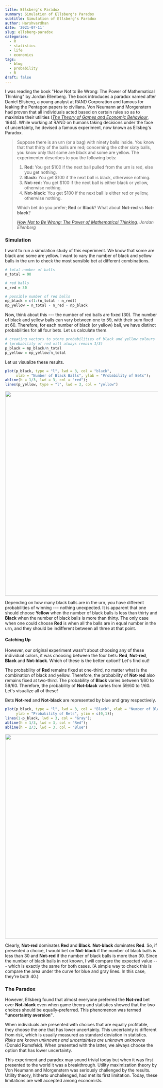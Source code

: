 ```yaml
---
title: Ellsberg's Paradox
summary: Simulation of Ellsberg's Paradox
subtitle: Simulation of Ellsberg's Paradox
author: Harshvardhan
date: '2021-07-11'
slug: ellsberg-paradox
categories:
  - R
  - statistics
  - life
  - economics
tags:
  - blog
  - probability
  - R
draft: false
---
```


I was reading the book "How Not to Be Wrong: The Power of Mathematical Thinking" by Jordan Ellenberg. The book introduces a paradox named after Daniel Ellsberg, a young analyst at RAND Corporation and famous for leaking the Pentagon papers to civilians. Von Neumann and Morgenstern had proven that all individuals acted based on certain rules so as to maximize their utilities ([*The Theory of Games and Economic Behaviour*](https://www.goodreads.com/book/show/483055.Theory_of_Games_and_Economic_Behavior), 1944). While working at RAND on humans taking decisions under the face of uncertainty, he devised a famous experiment, now known as Ellsbeg's Paradox.

> Suppose there is an urn (or a bag) with ninety balls inside. You know that that thirty of the balls are red; concerning the other sixty balls, you know only that some are black and some are yellow. The experimenter describes to you the following bets:
>
> 1.  **Red:** You get \$100 if the next ball pulled from the urn is red, else you get nothing.
> 2.  **Black:** You get \$100 if the next ball is black, otherwise nothing.
> 3.  **Not-red:** You get \$100 if the next ball is either black or yellow, otherwise nothing.
> 4.  **Not-black:** You get \$100 if the next ball is either red or yellow, otherwise nothing.
>
> Which bet do you prefer; **Red** or **Black**? What about **Not-red** vs **Not-black**?
>
> [*How Not to Be Wrong: The Power of Mathematical Thinking*](https://www.goodreads.com/book/show/18693884-how-not-to-be-wrong)*, Jordan Ellenberg*

### Simulation

I want to run a simulation study of this experiment. We know that some are black and some are yellow. I want to vary the number of black and yellow balls in the urn to check the most sensible bet at different combinations.


```r
# total number of balls
n_total = 90

# red balls
n_red = 30

# possible number of red balls
np_black = c(1:(n_total - n_red))
np_yellow = n_total - n_red - np_black
```

Now, think about this --- the number of red balls are fixed (30). The number of black and yellow balls can vary between one to 59, with their sum fixed at 60. Therefore, for each number of black (or yellow) ball, we have distinct probabilities for all four bets. Let us calculate them.


```r
# creating vectors to store probabilities of black and yellow colours 
# (probability of red will always remain 1/3)
p_black = np_black/n_total
p_yellow = np_yellow/n_total
```

Let us visualize these results.


```r
plot(p_black, type = "l", lwd = 3, col = "black", 
     xlab = "Number of Black Balls", ylab = "Probability of Bets"); 
abline(h = 1/3, lwd = 3, col = "red"); 
lines(p_yellow, type = "l", lwd = 3, col = "yellow")
```

<img src="{{< blogdown/postref >}}index_files/figure-html/unnamed-chunk-3-1.png" width="672" />

Depending on how many black balls are in the urn, you have different probabilities of winning --- nothing unexpected. It is apparent that one should choose **Yellow** when the number of black balls is less than thirty and **Black** when the number of black balls is more than thirty. The only case when one could choose **Red** is when all the balls are in equal number in the urn, and they should be indifferent between all three at that point.

#### Catching Up

However, our original experiment wasn't about choosing any of these individual colors, it was choosing between the four bets: **Red**, **Not-red**, **Black** and **Not-black**. Which of these is the better option? Let's find out!

The probability of **Red** remains fixed at one-third, no matter what is the combination of black and yellow. Therefore, the probability of **Not-red** also remains fixed at two-third. The probability of **Black** varies between 1/60 to 59/60. Therefore, the probability of **Not-black** varies from 59/60 to 1/60. Let's visualize all of these!

Bets **Not-red** and **Not-black** are represented by blue and gray respectively.


```r
plot(p_black, type = "l", lwd = 3, col = "Black", xlab = "Number of Black Balls", 
     ylab = "Probability of Bets", ylim = c(0,1)); 
lines(1-p_black, lwd = 3, col = "Gray");
abline(h = 1/3, lwd = 3, col = "Red"); 
abline(h = 2/3, lwd = 3, col = "Blue")
```

<img src="{{< blogdown/postref >}}index_files/figure-html/unnamed-chunk-4-1.png" width="672" />

Clearly, **Not-red** dominates **Red** and **Black**. **Not-black** dominates **Red**. So, if presented a choice, I would bet on **Not-black** if the number of black balls is less than 30 and **Not-red** if the number of black balls is more than 30. Since the number of black balls in not known, I will compare the expected value --- which is exactly the same for both cases. (A simple way to check this is compare the area under the curve for blue and gray lines. In this case, they're both 40.)

### The Paradox

However, Ellsberg found that almost everyone preferred the **Not-red** bet over **Not-black** even when game theory and statistics showed that the two choices should be equally-preferred. This phenomenon was termed **"uncertainty aversion"**.

When individuals are presented with choices that are equally profitable, they choose the one that has lower uncertainty. This uncertainty is different from risk, which is usually measured as standard deviation in statistics. *Risks are known unknowns and uncertainties are unknown unknowns* (Donald Rumsfeld)*.* When presented with the latter, we always choose the option that has lower uncertainty.

This experiment and paradox may sound trivial today but when it was first presented to the world it was a breakthrough. Utility maximization theory by Von Neumann and Morgenstern was seriously challenged by the results. Utility theory, hitherto unchallenged, had met its first limitation. Today, these limitations are well accepted among economists.
